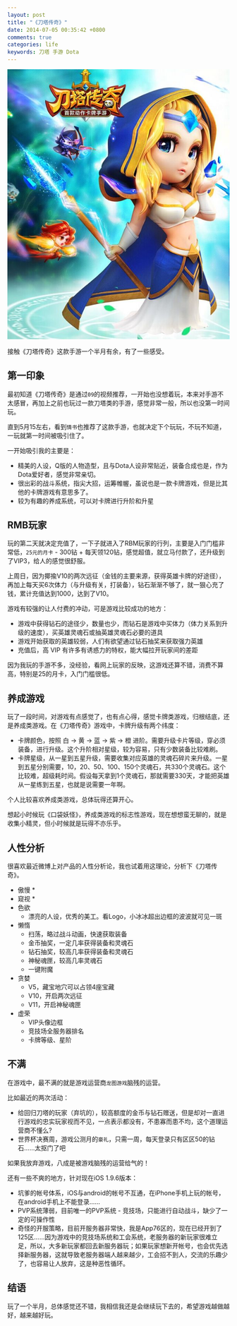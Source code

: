 ```yaml
---
layout: post
title: "《刀塔传奇》"
date: 2014-07-05 00:35:42 +0800
comments: true
categories: life
keywords: 刀塔 手游 Dota
---
```

![刀塔传奇](/images/2014-07-05-daotachuanqi/daotachuanqi.jpg)

接触《刀塔传奇》这款手游一个半月有余，有了一些感受。

## 第一印象
最初知道《刀塔传奇》是通过`09`的视频推荐，一开始也没想着玩，本来对手游不太感冒，再加上之前也玩过一款刀塔类的手游，感觉非常一般，所以也没第一时间玩。

直到5月15左右，看到`情书`也推荐了这款手游，也就决定下个玩玩，不玩不知道，一玩就第一时间被吸引住了。

一开始吸引我的主要是：

* 精美的人设，Q版的人物造型，且与Dota人设非常贴近，装备合成也是，作为Dota爱好者，感觉非常亲切。
* 很出彩的战斗系统，指尖大招，运筹帷幄，虽说也是一款卡牌游戏，但是比其他的卡牌游戏有意思多了。
* 较为有趣的养成系统，可以对卡牌进行升阶和升星

## RMB玩家
玩的第二天就决定充值了，一下子就进入了RBM玩家的行列，主要是入门门槛非常低，`25元的月卡` - 300钻 + 每天领120钻，感觉超值，就立马付款了，还升级到了VIP3，给人的感觉很舒服。

上周日，因为揶揄V10的两次远征（金钱的主要来源，获得英雄卡牌的好途径），再加上每天买6次体力（与升级有关，打装备），钻石渐渐不够了，就一狠心充了钱，累计充值达到1000，达到了V10。

游戏有较强的让人付费的冲动，可是游戏比较成功的地方：

* 游戏中获得钻石的途径少，数量也少，而钻石是游戏中买体力（体力关系到升级的速度），买英雄灵魂石或抽英雄灵魂石必要的道具
* 游戏开始获取的英雄较弱，人们有欲望通过钻石抽奖来获取强力英雄
* 充值后，高 VIP 有许多有诱惑力的特权，能大幅拉开玩家间的差距

因为我玩的手游不多，没经验，看网上玩家的反映，这游戏还算不错，消费不算高，特别是25的月卡，入门门槛很低。

## 养成游戏
玩了一段时间，对游戏有点感觉了，也有点心得，感觉卡牌类游戏，归根结底，还是养成类游戏。在《刀塔传奇》游戏中，卡牌升级有两个纬度：

* 卡牌颜色，按照 白 -> 黄 -> 蓝 -> 紫 -> 橙 进阶。需要升级卡片等级，穿必须装备，进行升级。这个升阶相对星级，较为容易，只有少数装备比较难刷。
* 卡牌星级，从一星到五星升级，需要收集对应英雄的灵魂石碎片来升级。一星到五星分别需要，10，20、50、100、150个灵魂石，共330个灵魂石。这个比较难，超级耗时间。假设每天拿到1个灵魂石，那就需要330天，才能把英雄从一星练到五星，也就是说需要一年啊。

个人比较喜欢养成类游戏，总体玩得还算开心。

想起小时候玩《口袋妖怪》，养成类游戏的标志性游戏，现在想想蛮无聊的，就是收集小精灵，但小时候就是玩得不亦乐乎。

## 人性分析
很喜欢最近微博上对产品的人性分析论，我也试着用这理论，分析下《刀塔传奇》。

* 傲慢
	* 
* 窥视
	*		 
* 色欲
	* 漂亮的人设，优秀的美工。看Logo，小冰冰超出边框的波波就可见一斑 
* 懒惰
	* 扫荡，略过战斗动画，快速获取装备
	* 金币抽奖，一定几率获得装备和灵魂石
	* 钻石抽奖，较高几率获得装备和灵魂石
	* 神秘魂匣，较高几率灵魂石
	* 一键附魔
* 贪婪
	* V5，藏宝地穴可以占领4座宝藏 	
	* V10，开启两次远征
	* V11，开启神秘魂匣
* 虚荣
	* VIP头像边框
	* 竞技场全服务器排名 
	* 卡牌等级、星阶
	
## 不满
在游戏中，最不满的就是游戏运营商`龙图游戏`脑残的运营。

比如最近的两次活动：

* 给回归刀塔的玩家（弃坑的），较高额度的金币与钻石赠送，但是却对一直进行游戏的忠实玩家视而不见，一点表示都没有，不患寡而患不均，这个道理运营商不懂么?
* 世界杯决赛周，游戏公测月的`豪礼`，只需一周，每天登录只有区区50的钻石……太抠门了吧

如果我放弃游戏，八成是被游戏脑残的运营给气的！

还有一些不爽的地方，针对现在iOS 1.9.6版本：

* 坑爹的帐号体系，iOS与android的帐号不互通，在iPhone手机上玩的帐号，在android手机上不能登录……
* PVP系统薄弱，目前唯一的PVP系统 - 竞技场，只能进行自动战斗，缺少了一定的可操作性
* 奇怪的开服策略，目前开服务器非常快，我是App76区的，现在已经开到了125区……因为游戏中的竞技场系统和工会系统，老服务器的新玩家很难立足，所以，大多新玩家都回去新服务器玩；如果玩家想新开帐号，也会优先选择新服务器，这就导致老服务器端人越来越少，工会招不到人，交流的乐趣少了，也容易让人放弃，这是种恶性循环。

## 结语
玩了一个半月，总体感觉还不错，我相信我还是会继续玩下去的，希望游戏越做越好，越来越好玩。







